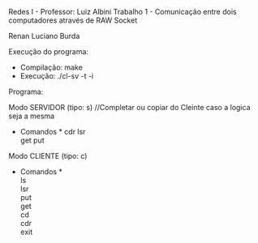 Redes I - Professor: Luiz Albini
Trabalho 1 - Comunicação entre dois computadores através de RAW Socket
 
Renan Luciano Burda        	

Execução do programa:

-  Compilação: make
-  Execução: ./cl-sv -t <tipo> -i <interface>

Programa:

Modo SERVIDOR (tipo: s) //Completar ou copiar do Cleinte caso a logica seja a mesma
* Comandos *
     cdr
     lsr	
     get
     put 
	

Modo CLIENTE (tipo: c)
* Comandos *		   
     ls      
     lsr	
     put     
     get     
     cd      
     cdr     
     exit
